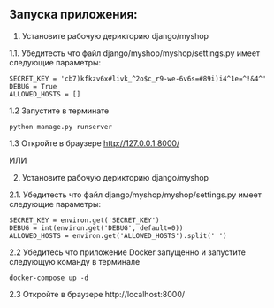 

## **Запуска приложения:**
1. Установите рабочую дерикторию django/myshop

1.1. Убедитесть что файл django/myshop/myshop/settings.py имеет следующие параметры:
```
SECRET_KEY = 'cb7)kfkzv6x#livk_^2o$c_r9-we-6v6s=#89i)i4^1e=^!&4^'
DEBUG = True
ALLOWED_HOSTS = []
```
1.2 Запустите в терминате
````
python manage.py runserver

````
1.3 Откройте в браузере http://127.0.0.1:8000/
 

ИЛИ

2. Установите рабочую дерикторию django/myshop

2.1. Убедитесть что файл django/myshop/myshop/settings.py имеет следующие параметры:
```
SECRET_KEY = environ.get('SECRET_KEY')
DEBUG = int(environ.get('DEBUG', default=0))
ALLOWED_HOSTS = environ.get('ALLOWED_HOSTS').split(' ')
```
2.2 Убедитесь что приложение Docker запущенно и запустите следующую команду в терминале 
```
docker-compose up -d
```
2.3 Откройте в браузере http://localhost:8000/

